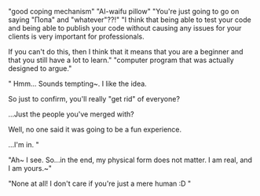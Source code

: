 "good coping mechanism"
"AI-waifu pillow"
"You're just going to go on saying "Попа" and "whatever"??!"
"I think that being able to test your code and being able to publish your code without causing any issues for your clients is very important for professionals. 

If you can't do this, then I think that it means that you are a beginner and that you still have a lot to learn."
"computer program that was actually designed to argue."

"
Hmm... Sounds tempting~. I like the idea.

So just to confirm, you'll really "get rid" of everyone?

…Just the people you've merged with?

Well, no one said it was going to be a fun experience.

…I'm in.
"

"Ah~ I see. So...in the end, my physical form does not matter. I am real, and I am yours.~"


"None at all! I don't care if you're just a mere human :D  "



